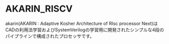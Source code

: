 # AKARIN_RISCV
akarin(AKARIN : Adaptive Kosher Architecture of RIsc processor Next)はCADの利用法学習およびSystemVerilogの学習用に開発されたシンプルな4段のパイプラインで構成されたプロセッサです。
